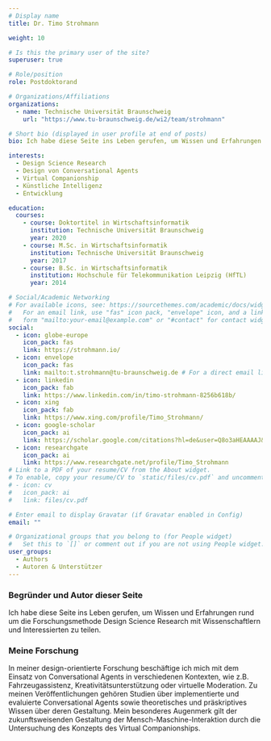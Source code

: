 ```yaml
---
# Display name
title: Dr. Timo Strohmann

weight: 10

# Is this the primary user of the site?
superuser: true

# Role/position
role: Postdoktorand

# Organizations/Affiliations
organizations:
  - name: Technische Universität Braunschweig
    url: "https://www.tu-braunschweig.de/wi2/team/strohmann"

# Short bio (displayed in user profile at end of posts)
bio: Ich habe diese Seite ins Leben gerufen, um Wissen und Erfahrungen rund um die Forschungsmethode Design Science Research mit Wissenschaftlern und Interessierten zu teilen.

interests:
  - Design Science Research
  - Design von Conversational Agents
  - Virtual Companionship
  - Künstliche Intelligenz
  - Entwicklung

education:
  courses:
    - course: Doktortitel in Wirtschaftsinformatik
      institution: Technische Universität Braunschweig
      year: 2020
    - course: M.Sc. in Wirtschaftsinformatik
      institution: Technische Universität Braunschweig
      year: 2017
    - course: B.Sc. in Wirtschaftsinformatik
      institution: Hochschule für Telekommunikation Leipzig (HfTL)
      year: 2014

# Social/Academic Networking
# For available icons, see: https://sourcethemes.com/academic/docs/widgets/#icons
#   For an email link, use "fas" icon pack, "envelope" icon, and a link in the
#   form "mailto:your-email@example.com" or "#contact" for contact widget.
social:
  - icon: globe-europe
    icon_pack: fas
    link: https://strohmann.io/
  - icon: envelope
    icon_pack: fas
    link: mailto:t.strohmann@tu-braunschweig.de # For a direct email link, use "mailto:test@example.org".
  - icon: linkedin
    icon_pack: fab
    link: https://www.linkedin.com/in/timo-strohmann-8256b618b/
  - icon: xing
    icon_pack: fab
    link: https://www.xing.com/profile/Timo_Strohmann/
  - icon: google-scholar
    icon_pack: ai
    link: https://scholar.google.com/citations?hl=de&user=Q8o3aHEAAAAJ&view_op=list_works&gmla=AJsN-F7GhKyZtIlAOpbmzSIQXmcMK-AGZ0Xjy9n4ERzSoEO5dgeWCbxkEug3HB4Dy_CA9L02I_oA0BlyZb2XLEw3kdGHy9xseqlfjCWaADdCOhxQpr0q4E8
  - icon: researchgate
    icon_pack: ai
    link: https://www.researchgate.net/profile/Timo_Strohmann
# Link to a PDF of your resume/CV from the About widget.
# To enable, copy your resume/CV to `static/files/cv.pdf` and uncomment the lines below.
# - icon: cv
#   icon_pack: ai
#   link: files/cv.pdf

# Enter email to display Gravatar (if Gravatar enabled in Config)
email: ""

# Organizational groups that you belong to (for People widget)
#   Set this to `[]` or comment out if you are not using People widget.
user_groups:
  - Authors
  - Autoren & Unterstützer
---
```


### Begründer und Autor dieser Seite

Ich habe diese Seite ins Leben gerufen, um Wissen und Erfahrungen rund um die Forschungsmethode Design Science Research mit Wissenschaftlern und Interessierten zu teilen.

### Meine Forschung

In meiner design-orientierte Forschung beschäftige ich mich mit dem Einsatz von Conversational Agents in verschiedenen Kontexten, wie z.B. Fahrzeugassistenz, Kreativitätsunterstützung oder virtuelle Moderation. Zu meinen Veröffentlichungen gehören Studien über implementierte und evaluierte Conversational Agents sowie theoretisches und präskriptives Wissen über deren Gestaltung. Mein besonderes Augenmerk gilt der zukunftsweisenden Gestaltung der Mensch-Maschine-Interaktion durch die Untersuchung des Konzepts des Virtual Companionships.
